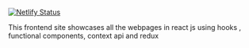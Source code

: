 [![Netlify Status](https://api.netlify.com/api/v1/badges/c05b54c0-c4f6-4576-af19-2237e88d986e/deploy-status)](https://app.netlify.com/sites/trupinion-frontend/deploys)

This frontend site showcases all the webpages in react js using hooks , functional components, context api and redux 